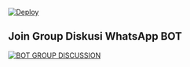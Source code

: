 

[![Deploy](https://www.herokucdn.com/deploy/button.svg)](https://heroku.com/deploy?template=https://github.com/MOONKIGHT/Nrwwfcv)
## Join Group Diskusi WhatsApp BOT
[![BOT GROUP DISCUSSION](https://img.shields.io/badge/WhatsApp%20Group-25D366?style=for-the-badge&logo=whatsapp&logoColor=white)](https://chat.whatsapp.com/BVmECclaym2KcTDmMa) 
